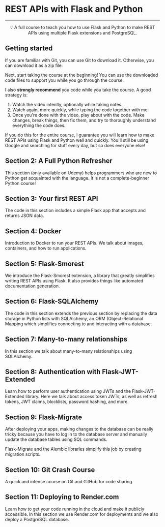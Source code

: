 # REST APIs with Flask and Python



<div align="center">

</div>

---

<p align = "center">💡 A full course to teach you how to use Flask and Python to make REST APIs using multiple Flask extensions and PostgreSQL.</p>

## Getting started

If you are familiar with Git, you can use Git to download it. Otherwise, you can download it as a zip file:


Next, start taking the course at the beginning! You can use the downloaded code files to support you while you go through the course.

I also **strongly recommend** you code while you take the course. A good strategy is:

1. Watch the video intently, optionally while taking notes.
2. Watch again, more quickly, while typing the code together with me.
3. Once you're done with the video, play about with the code. Make changes, break things, then fix them, and try to thoroughly understand everything the code does.

If you do this for the entire course, I guarantee you will learn how to make REST APIs using Flask and Python well and quickly. You'll still be using Google and searching for stuff every day, but so does everyone else!

## Section 2: A Full Python Refresher

This section (only available on Udemy) helps programmers who are new to Python get acquainted with the language. It is not a complete-beginner Python course!

## Section 3: Your first REST API

The code in this section includes a simple Flask app that accepts and returns JSON data.

## Section 4: Docker

Introduction to Docker to run your REST APIs. We talk about images, containers, and how to run applications.

## Section 5: Flask-Smorest

We introduce the Flask-Smorest extension, a library that greatly simplifies writing REST APIs using Flask. It also provides things like automated documentation generation.

## Section 6: Flask-SQLAlchemy

The code in this section extends the previous section by replacing the data storage in Python lists with SQLAlchemy, an ORM (Object-Relational Mapping which simplifies connecting to and interacting with a database.

## Section 7: Many-to-many relationships

In this section we talk about many-to-many relationships using SQLAlchemy.

## Section 8: Authentication with Flask-JWT-Extended

Learn how to perform user authentication using JWTs and the Flask-JWT-Extended library. Here we talk about access token JWTs, as well as refresh tokens, JWT claims, blocklists, password hashing, and more.

## Section 9: Flask-Migrate

After deploying your apps, making changes to the database can be really tricky because you have to log in to the database server and manually update the database tables using SQL commands.

Flask-Migrate and the Alembic libraries simplify this job by creating migration scripts.

## Section 10: Git Crash Course

A quick and intense course on Git and GitHub for code sharing.

## Section 11: Deploying to Render.com

Learn how to get your code running in the cloud and make it publicly accessible. In this section we use Render.com for deployments and we also deploy a PostgreSQL database.
